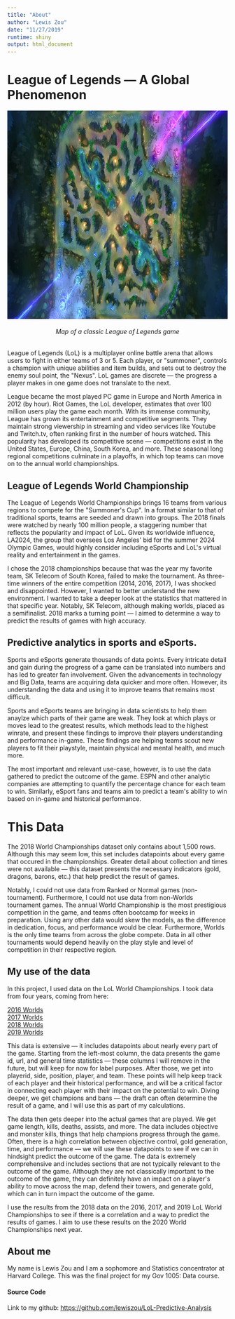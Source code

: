 ```yaml
---
title: "About"
author: "Lewis Zou"
date: "11/27/2019"
runtime: shiny
output: html_document
---
```


# League of Legends — A Global Phenomenon

<!--html_preserve--><img src="www/map.jpg" style="display: block; margin-left: auto; margin-right: auto;" height="475px"/><!--/html_preserve--><!--html_preserve--><h6 align="center">Map of a classic League of Legends game</h6><!--/html_preserve-->

League of Legends (LoL) is a multiplayer online battle arena that allows users to fight in either teams of 3 or 5. Each player, or "summoner", controls a champion with unique abilities and item builds, and sets out to destroy the enemy soul point, the "Nexus". LoL games are discrete — the progress a player makes in one game does not translate to the next.

League became the most played PC game in Europe and North America in 2012 (by hour). Riot Games, the LoL developer, estimates that over 100 million users play the game each month. With its immense community, League has grown its entertainment and competitive segments. They maintain strong viewership in streaming and video services like Youtube and Twitch.tv, often ranking first in the number of hours watched. This popularity has developed its competitive scene — competitions exist in the United States, Europe, China, South Korea, and more. These seasonal long regional competitions culminate in a playoffs, in which top teams can move on to the annual world championships.

## League of Legends World Championship

The League of Legends World Championships brings 16 teams from various regions to compete for the "Summoner's Cup". In a format similar to that of traditional sports, teams are seeded and drawn into groups. The 2018 finals were watched by nearly 100 million people, a staggering number that reflects the popularity and impact of LoL. Given its worldwide influence, LA2024, the group that oversees Los Angeles' bid for the summer 2024 Olympic Games, would highly consider including eSports and LoL's virtual reality and entertainment in the games.

I chose the 2018 championships because that was the year my favorite team, SK Telecom of South Korea, failed to make the tournament. As three-time winners of the entire competition (2014, 2016, 2017), I was shocked and disappointed. However, I wanted to better understand the new environment. I wanted to take a deeper look at the statistics that mattered in that specific year. Notably, SK Telecom, although making worlds, placed as a semifinalist. 2018 marks a turning point — I aimed to determine a way to predict the results of games with high accuracy.

## Predictive analytics in sports and eSports.

Sports and eSports generate thousands of data points. Every intricate detail and gain during the progress of a game can be translated into numbers and has led to greater fan involvement. Given the advancements in technology and Big Data, teams are acquiring data quicker and more often. However, its understanding the data and using it to improve teams that remains most difficult.

Sports and eSports teams are bringing in data scientists to help them anaylze which parts of their game are weak. They look at which plays or moves lead to the greatest results, which methods lead to the highest winrate, and present these findings to improve their players understanding and performance in-game. These findings are helping teams scout new players to fit their playstyle, maintain physical and mental health, and much more.

The most important and relevant use-case, however, is to use the data gathered to predict the outcome of the game. ESPN and other analytic companies are attempting to quantify the percentage chance for each team to win. Similarly, eSport fans and teams aim to predict a team's ability to win based on in-game and historical performance.

# This Data

The 2018 World Championships dataset only contains about 1,500 rows. Although this may seem low, this set includes datapoints about every game that occured in the championships. Greater detail about collection and times were not available — this dataset presents the necessary indicators (gold, dragons, barons, etc.) that help predict the result of games.

Notably, I could not use data from Ranked or Normal games (non-tournament). Furthermore, I could not use data from non-Worlds tournament games. The annual World Championship is the most prestigious competition in the game, and teams often bootcamp for weeks in preparation. Using any other data would skew the models, as the difference in dedication, focus, and performance would be clear. Furthermore, Worlds is the only time teams from across the globe compete. Data in all other tournaments would depend heavily on the play style and level of competition in their respective region.

## My use of the data

In this project, I used data on the LoL World Championships. I took data from four years, coming from here:

[2016 Worlds](http://oracleselixir.com/gamedata/2016-complete/)
<br>
[2017 Worlds](http://oracleselixir.com/gamedata/2019-worlds/)
<br>
[2018 Worlds](http://oracleselixir.com/gamedata/2018-worlds/)
<br>
[2019 Worlds](http://oracleselixir.com/gamedata/2017-complete/)
<br>

This data is extensive — it includes datapoints about nearly every part of the game. Starting from the left-most column, the data presents the game id, url, and general time statistics — these columns I will remove in the future, but will keep for now for label purposes. After those, we get into playerid, side, position, player, and team. These points will help keep track of each player and their historical performance, and will be a critical factor in connecting each player with their impact on the potential to win. Diving deeper, we get champions and bans — the draft can often determine the result of a game, and I will use this as part of my calculations.

The data then gets deeper into the actual games that are played. We get game length, kills, deaths, assists, and more. The data includes objective and monster kills, things that help champions progress through the game. Often, there is a high correlation between objective control, gold generation, time, and performance — we will use these datapoints to see if we can in hindsight predict the outcome of the game. The data is extremely comprehensive and includes sections that are not typically relevant to the outcome of the game. Although they are not classically important to the outcome of the game, they can definitely have an impact on a player's ability to move across the map, defend their towers, and generate gold, which can in turn impact the outcome of the game.

I use the results from the 2018 data on the 2016, 2017, and 2019 LoL World Championships to see if there is a correlation and a way to predict the results of games. I aim to use these results on the 2020 World Championships next year.

## About me

My name is Lewis Zou and I am a sophomore and Statistics concentrator at Harvard College. This was the final project for my Gov 1005: Data course. 

#### Source Code
Link to my github: https://github.com/lewiszou/LoL-Predictive-Analysis
